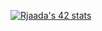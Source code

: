 [![Rjaada's 42 stats](https://badge.mediaplus.ma/levi/rjaada)](https://github.com/oakoudad/badge42)

<!---
rjaada/rjaada is a ✨ special ✨ repository because its `README.md` (this file) appears on your GitHub profile.
You can click the Preview link to take a look at your changes.
--->
